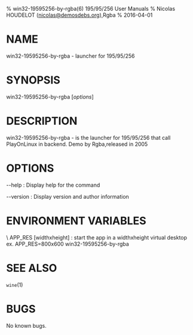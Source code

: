 % win32-19595256-by-rgba(6) 195/95/256 User Manuals
% Nicolas HOUDELOT (nicolas@demosdebs.org),Rgba
% 2016-04-01

# NAME
win32-19595256-by-rgba - launcher for 195/95/256

# SYNOPSIS
win32-19595256-by-rgba [*options*]

# DESCRIPTION
win32-19595256-by-rgba - is the launcher for 195/95/256 that call PlayOnLinux in backend.
Demo by Rgba,released in 2005

# OPTIONS
\--help
:   Display help for the command

\--version
:   Display version and author information

# ENVIRONMENT VARIABLES
\ APP_RES [widthxheight]
:	start the app in a widthxheight virtual desktop  
	ex. APP_RES=800x600 win32-19595256-by-rgba

# SEE ALSO
`wine`(1)

# BUGS
No known bugs.
